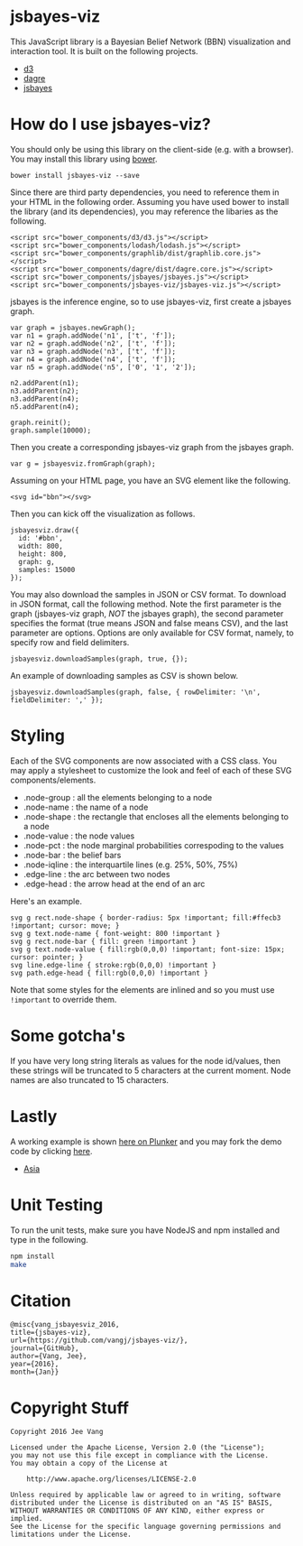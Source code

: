 jsbayes-viz
===========

This JavaScript library is a Bayesian Belief Network (BBN) visualization and interaction tool. It is built on the following projects.

* [d3](https://github.com/mbostock/d3)
* [dagre](https://github.com/cpettitt/dagre)
* [jsbayes](https://github.com/vangj/jsbayes)

# How do I use jsbayes-viz?

You should only be using this library on the client-side (e.g. with a browser). You may install this library using [bower](http://bower.io).

`bower install jsbayes-viz --save`

Since there are third party dependencies, you need to reference them in your HTML in the following order. Assuming you have used bower to install the library (and its dependencies), you may reference the libaries as the following.

```
<script src="bower_components/d3/d3.js"></script>
<script src="bower_components/lodash/lodash.js"></script>
<script src="bower_components/graphlib/dist/graphlib.core.js"></script>
<script src="bower_components/dagre/dist/dagre.core.js"></script>
<script src="bower_components/jsbayes/jsbayes.js"></script>
<script src="bower_components/jsbayes-viz/jsbayes-viz.js"></script>
```

jsbayes is the inference engine, so to use jsbayes-viz, first create a jsbayes graph.

```
var graph = jsbayes.newGraph();
var n1 = graph.addNode('n1', ['t', 'f']);
var n2 = graph.addNode('n2', ['t', 'f']);
var n3 = graph.addNode('n3', ['t', 'f']);
var n4 = graph.addNode('n4', ['t', 'f']);
var n5 = graph.addNode('n5', ['0', '1', '2']);

n2.addParent(n1);
n3.addParent(n2);
n3.addParent(n4);
n5.addParent(n4);

graph.reinit();
graph.sample(10000);
```

Then you create a corresponding jsbayes-viz graph from the jsbayes graph.

```
var g = jsbayesviz.fromGraph(graph);
```

Assuming on your HTML page, you have an SVG element like the following.

```
<svg id="bbn"></svg>
```

Then you can kick off the visualization as follows.

```
jsbayesviz.draw({
  id: '#bbn',
  width: 800,
  height: 800,
  graph: g,
  samples: 15000
});
```

You may also download the samples in JSON or CSV format. To download in JSON format, call the following method. Note the first parameter is the graph (jsbayes-viz graph, *NOT* the jsbayes graph), the second parameter specifies the format (true means JSON and false means CSV), and the last parameter are options. Options are only available for CSV format, namely, to specify row and field delimiters.


```
jsbayesviz.downloadSamples(graph, true, {});
```

An example of downloading samples as CSV is shown below.

```
jsbayesviz.downloadSamples(graph, false, { rowDelimiter: '\n', fieldDelimiter: ',' });
```

# Styling
Each of the SVG components are now associated with a CSS class. You may apply a stylesheet to customize the look and feel of each of these SVG components/elements.

* .node-group : all the elements belonging to a node
* .node-name : the name of a node
* .node-shape : the rectangle that encloses all the elements belonging to a node
* .node-value : the node values
* .node-pct : the node marginal probabilities correspoding to the values
* .node-bar : the belief bars
* .node-iqline : the interquartile lines (e.g. 25%, 50%, 75%)
* .edge-line : the arc between two nodes
* .edge-head : the arrow head at the end of an arc

Here's an example.

```
svg g rect.node-shape { border-radius: 5px !important; fill:#ffecb3 !important; cursor: move; }
svg g text.node-name { font-weight: 800 !important }
svg g rect.node-bar { fill: green !important }
svg g text.node-value { fill:rgb(0,0,0) !important; font-size: 15px; cursor: pointer; }
svg line.edge-line { stroke:rgb(0,0,0) !important }
svg path.edge-head { fill:rgb(0,0,0) !important }
```
Note that some styles for the elements are inlined and so you must use `!important` to override them.

# Some gotcha's
If you have very long string literals as values for the node id/values, then these strings will be truncated to 5 characters at the current moment. Node names are also truncated to 15 characters.

# Lastly
A working example is shown [here on Plunker](https://run.plnkr.co/plunks/fjL6Yq/) and you may fork the demo code by clicking [here](https://plnkr.co/edit/fjL6Yq).

* [Asia](https://run.plnkr.co/plunks/CJe4LbYhx42TAPXjIUum/)

# Unit Testing

To run the unit tests, make sure you have NodeJS and npm installed and type in the following.

```bash
npm install
make
```

# Citation

```
@misc{vang_jsbayesviz_2016, 
title={jsbayes-viz}, 
url={https://github.com/vangj/jsbayes-viz/}, 
journal={GitHub},
author={Vang, Jee}, 
year={2016}, 
month={Jan}}
```

# Copyright Stuff

```
Copyright 2016 Jee Vang

Licensed under the Apache License, Version 2.0 (the "License");
you may not use this file except in compliance with the License.
You may obtain a copy of the License at

    http://www.apache.org/licenses/LICENSE-2.0

Unless required by applicable law or agreed to in writing, software
distributed under the License is distributed on an "AS IS" BASIS,
WITHOUT WARRANTIES OR CONDITIONS OF ANY KIND, either express or implied.
See the License for the specific language governing permissions and
limitations under the License.
```